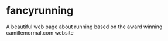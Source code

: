 # fancyrunning
A beautiful web page about running based on the award winning camillemormal.com website

